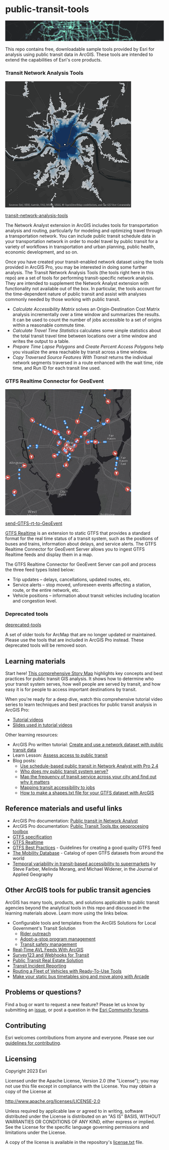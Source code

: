 # public-transit-tools

![Banner image](./docs/images/Banner.png)

This repo contains free, downloadable sample tools provided by Esri for analysis using public transit data in ArcGIS.  These tools are intended to extend the capabilities of Esri's core products.

### Transit Network Analysis Tools

![Transit Network Analysis Tools image](./docs/images/NetworkAnalysis.png)

[transit-network-analysis-tools](transit-network-analysis-tools/README.md)

The Network Analyst extension in ArcGIS includes tools for transportation analysis and routing, particularly for modeling and optimizing travel through a transportation network. You can include public transit schedule data in your transportation network in order to model travel by public transit for a variety of workflows in transportation and urban planning, public health, economic development, and so on.

Once you have created your transit-enabled network dataset using the tools provided in ArcGIS Pro, you may be interested in doing some further analysis. The Transit Network Analysis Tools (the tools right here in this repo) are a set of tools for performing transit-specific network analysis. They are intended to supplement the Network Analyst extension with functionality not available out of the box. In particular, the tools account for the time-dependent nature of public transit and assist with analyses commonly needed by those working with public transit.

- *Calculate Accessibility Matrix* solves an Origin-Destination Cost Matrix analysis incrementally over a time window and summarizes the results. It can be used to count the number of jobs accessible to a set of origins within a reasonable commute time.
- *Calculate Travel Time Statistics* calculates some simple statistics about the total transit travel time between locations over a time window and writes the output to a table.
- *Prepare Time Lapse Polygons* and *Create Percent Access Polygons* help you visualize the area reachable by transit across a time window.
- *Copy Traversed Source Features With Transit* returns the individual network segments traversed in a route enhanced with the wait time, ride time, and Run ID for each transit line used.

### GTFS Realtime Connector for GeoEvent

![GTFS Realtime Connector for GeoEvent Server image](./docs/images/GTFSRTConnector.png)

[send-GTFS-rt-to-GeoEvent](send-GTFS-rt-to-GeoEvent/README.md)

[GTFS Realtime](https://github.com/google/transit/tree/master/gtfs-realtime/spec/en) is an extension to static GTFS that provides a standard format for the real time status of a transit system, such as the positions of buses and trains, information about delays, and service alerts. The GTFS Realtime Connector for GeoEvent Server allows you to ingest GTFS Realtime feeds and display them in a map.

The GTFS Realtime Connector for GeoEvent Server can poll and process the three feed types listed below:
- Trip updates – delays, cancellations, updated routes, etc.
- Service alerts – stop moved, unforeseen events affecting a station, route, or the entire network, etc.
- Vehicle positions – information about transit vehicles including location and congestion level.

### Deprecated tools

[deprecated-tools](deprecated-tools/README.md)

A set of older tools for ArcMap that are no longer updated or maintained.  Please use the tools that are included in ArcGIS Pro instead.  These deprecated tools will be removed soon.

## Learning materials

Start here! [This comprehensive Story Map](https://arcg.is/1mbqyn) highlights key concepts and best practices for public transit GIS analysis. It shows how to determine who your transit system serves, how well people are served by transit, and how easy it is for people to access important destinations by transit.

When you're ready for a deep dive, watch this comprehensive tutorial video series to learn techniques and best practices for public transit analysis in ArcGIS Pro:
- [Tutorial videos](https://www.youtube.com/playlist?list=PLGZUzt4E4O2KQz9IxGKrEyKB8rA0UVx1W)
- [Slides used in tutorial videos](https://esriurl.com/TransitVideoDownloads)

Other learning resources:
- ArcGIS Pro written tutorial: [Create and use a network dataset with public transit data](https://pro.arcgis.com/en/pro-app/latest/help/analysis/networks/create-and-use-a-network-dataset-with-public-transit-data.htm)
- Learn Lesson: [Assess access to public transit](https://learn.arcgis.com/en/projects/assess-access-to-public-transit/)
- Blog posts:
  - [Use schedule-based public transit in Network Analyst with Pro 2.4](https://www.esri.com/arcgis-blog/products/arcgis-pro/analytics/public-transit-network-analyst/)
  - [Who does my public transit system serve?](https://www.esri.com/arcgis-blog/products/arcgis-online/analytics/who-does-my-public-transit-system-serve/)
  - [Map the frequency of transit service across your city and find out why it matters](https://www.esri.com/arcgis-blog/products/arcgis-pro/analytics/map-the-frequency-of-transit-service-across-your-city-and-find-out-why-it-matters/)
  - [Mapping transit accessibility to jobs](https://www.esri.com/arcgis-blog/products/product/analytics/mapping-transit-accessibility-to-jobs/)
  - [How to make a shapes.txt file for your GTFS dataset with ArcGIS](https://www.esri.com/arcgis-blog/products/arcgis-pro/analytics/how-to-make-a-shapes-txt-file-for-your-gtfs-dataset-with-arcgis/)


## Reference materials and useful links

* ArcGIS Pro documentation: [Public transit in Network Analyst](https://pro.arcgis.com/en/pro-app/latest/help/analysis/networks/network-analysis-with-public-transit-data.htm)
* ArcGIS Pro documentation: [Public Transit Tools.tbx geoprocesing toolbox](https://pro.arcgis.com/en/pro-app/latest/tool-reference/public-transit/an-overview-of-the-public-transit-toolbox.htm)
* [GTFS specification](https://github.com/google/transit/blob/master/gtfs/spec/en/reference.md)
* [GTFS Realtime](https://github.com/google/transit/tree/master/gtfs-realtime/spec/en)
* [GTFS Best Practices](https://gtfs.org/schedule/best-practices/) - Guidelines for creating a good quality GTFS feed
* [The Mobility Database](https://database.mobilitydata.org/) - Catalog of open GTFS datasets from around the world
* [Temporal variability in transit-based accessibility to supermarkets](https://www.sciencedirect.com/science/article/pii/S0143622814001283) by Steve Farber, Melinda Morang, and Michael Widener, in the Journal of Applied Geography

## Other ArcGIS tools for public transit agencies

ArcGIS has many tools, products, and solutions applicable to public transit agencies beyond the analytical tools in this repo and discussed in the learning materials above.  Learn more using the links below.

- Configurable tools and templates from the ArcGIS Solutions for Local Government's Transit Solution
  - [Rider outreach](https://doc.arcgis.com/en/arcgis-solutions/latest/reference/introduction-to-transit-outreach.htm)
  - [Adopt-a-stop program management](https://doc.arcgis.com/en/arcgis-solutions/latest/reference/introduction-to-adopt-a-stop.htm)
  - [Transit safety management](https://doc.arcgis.com/en/arcgis-solutions/latest/reference/introduction-to-transit-safety.htm)
- [Real-Time AVL Feeds With ArcGIS](https://community.esri.com/t5/public-transit-blog/real-time-avl-feeds-with-arcgis/ba-p/883008)
- [Survey123 and Webhooks for Transit](https://community.esri.com/t5/public-transit-blog/survey123-and-webhooks-for-transit/ba-p/882990)
- [Public Transit Real Estate Solution](https://community.esri.com/t5/public-transit-blog/public-transit-real-estate-solution/ba-p/883013)
- [Transit Incident Reporting](https://community.esri.com/t5/public-transit-blog/transit-incident-reporting/ba-p/882969)
- [Routing a Fleet of Vehicles with Ready-To-Use Tools](https://community.esri.com/t5/public-transit-blog/routing-a-fleet-of-vehicles-with-ready-to-use/ba-p/882993)
- [Make your static bus timetables sing and move along with Arcade](https://community.esri.com/t5/arcgis-online-blog/make-your-static-bus-timetables-sing-and-move/ba-p/890211)

## Problems or questions?

Find a bug or want to request a new feature?  Please let us know by submitting an [issue](../../issues), or post a question in the [Esri Community forums](https://community.esri.com/t5/public-transit-questions/bd-p/public-transit-questions).

## Contributing

Esri welcomes contributions from anyone and everyone. Please see our [guidelines for contributing](https://github.com/esri/contributing).

## Licensing
Copyright 2023 Esri

Licensed under the Apache License, Version 2.0 (the "License");
you may not use this file except in compliance with the License.
You may obtain a copy of the License at

   http://www.apache.org/licenses/LICENSE-2.0

Unless required by applicable law or agreed to in writing, software
distributed under the License is distributed on an "AS IS" BASIS,
WITHOUT WARRANTIES OR CONDITIONS OF ANY KIND, either express or implied.
See the License for the specific language governing permissions and
limitations under the License.

A copy of the license is available in the repository's [license.txt](License.txt?raw=true) file.
